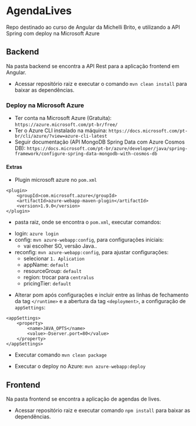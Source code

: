 # AgendaLives
Repo destinado ao curso de Angular da Michelli Brito, e utilizando a API Spring com deploy na Microsoft Azure

## Backend
Na pasta backend se encontra a API Rest para a aplicação frontend em Angular.
- Acessar repositório raiz e executar o comando `mvn clean install` para baixar as dependências.

### Deploy na Microsoft Azure
- Ter conta na Microsoft Azure (Gratuita): `https://azure.microsoft.com/pt-br/free/`
- Ter o Azure CLI instalado na máquina: `https://docs.microsoft.com/pt-br/cli/azure/?view=azure-cli-latest`
- Seguir documentação (API MongoDB Spring Data com Azure Cosmos DB): `https://docs.microsoft.com/pt-br/azure/developer/java/spring-framework/configure-spring-data-mongodb-with-cosmos-db`

#### Extras
* Plugin microsoft azure no `pom.xml`
```
<plugin> 
    <groupId>com.microsoft.azure</groupId>  
    <artifactId>azure-webapp-maven-plugin</artifactId>  
    <version>1.9.0</version>  
</plugin> 
```

* pasta raiz, onde se encontra o `pom.xml`, executar comandos: 
- login: `azure login`
- config: `mvn azure-webapp:config`, para configurações iniciais:
    - vai escolher SO, versão Java..
- reconfig: `mvn azure-webapp:config`, para ajustar configurações:
    - selecionar `1. Aplication`
    - appName: `default`
    - resourceGroup: `default`
    - region: trocar para `centralus`
    - pricingTier: `default`

* Alterar pom após configurações e incluir entre as linhas de fechamento da tag `</runtime>` e a abertura da tag `<deployment>`,  a configuração de `appSettings`:
```
<appSettings>
    <property>
        <name>JAVA_OPTS</name>
        <value>-Dserver.port=80</value>
    </property>
</appSettings>
```

* Executar comando `mvn clean package`

* Executar o deploy no Azure: `mvn azure-webapp:deploy`

## Frontend
Na pasta frontend se encontra a aplicação de agendas de lives.
- Acessar repositório raiz e executar comando `npm install` para baixar as dependências.
